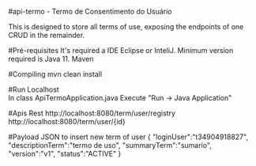 #api-termo - Termo de Consentimento do Usuário

   This is designed to store all terms of use, exposing the endpoints of one CRUD in the remainder.

#Pré-requisites
   It's required a IDE Eclipse or InteliJ.
   Minimum version required is Java 11.
   Maven

#Compiling 
  mvn clean install
  
#Run Localhost  
In class ApiTermoApplication.java
 Execute "Run -> Java Application"
 
 
#Apis Rest
http://localhost:8080/term/user/registry
http://localhost:8080/term/user/{id}
 
 
#Payload JSON to insert new term of user
{
	 "loginUser":"t34904918827",
	 "descriptionTerm":"termo de uso",
	 "summaryTerm":"sumario",
	 "version":"v1",
	 "status":"ACTIVE"
}
 
 